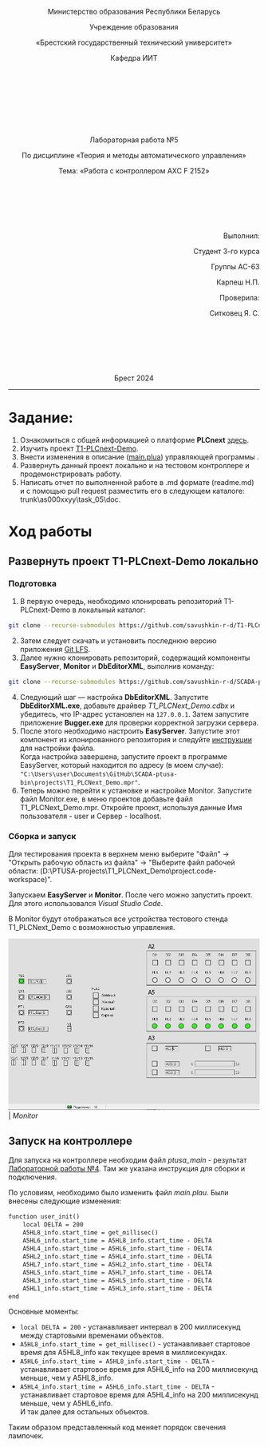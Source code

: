 <p align="center">Министерство образования Республики Беларусь</p>
<p align="center">Учреждение образования</p>
<p align="center">«Брестский государственный технический университет»</p>
<p align="center">Кафедра ИИТ</p>
<br><br><br><br><br><br><br>
<p align="center">Лабораторная работа №5</p>
<p align="center">По дисциплине «Теория и методы автоматического управления»</p>
<p align="center">Тема: «Работа с контроллером AXC F 2152»</p>
<br><br><br><br><br>
<p align="right">Выполнил:</p>
<p align="right">Студент 3-го курса</p>
<p align="right">Группы АС-63</p>
<p align="right">Карпеш Н.П.</p>
<p align="right">Проверила:</p>
<p align="right">Ситковец Я. С.</p>
<br><br><br><br><br>
<p align="center">Брест 2024</p>

---

# Задание:
1. Ознакомиться с общей информацией о платформе **PLCnext** [здесь](https://www.plcnext.help/te/About/Home.htm).
2. Изучить проект [T1-PLCnext-Demo](https://github.com/savushkin-r-d/T1-PLCnext-Demo).
3. Внести изменения в описание ([main.plua](https://github.com/savushkin-r-d/T1-PLCnext-Demo/blob/master/main.plua)) управляющей программы .
4. Развернуть данный проект локально и на тестовом контроллере и продемонстрировать работу.
5. Написать отчет по выполненной работе в .md формате (readme.md) и с помощью pull request разместить его в следующем каталоге: trunk\as000xxyy\task_05\doc.

# Ход работы

## Развернуть проект **T1-PLCnext-Demo** локально

### Подготовка

1. В первую очередь, необходимо клонировать репозиторий T1-PLCnext-Demo в локальный каталог:
```sh
git clone --recurse-submodules https://github.com/savushkin-r-d/T1-PLCnext-Demo
```

2. Затем следует скачать и установить последнюю версию приложения [Git LFS](https://git-lfs.com/).
3. Далее нужно клонировать репозиторий, содержащий компоненты **EasyServer**, **Monitor** и **DbEditorXML**, выполнив команду:
```sh
git clone --recurse-submodules https://github.com/savushkin-r-d/SCADA-ptusa-bin
```
 4. Следующий шаг — настройка **DbEditorXML**. Запустите **DbEditorXML.exe**, добавьте драйвер *T1_PLCNext_Demo.cdbx* и убедитесь, что IP-адрес установлен на `127.0.0.1`. Затем запустите приложение **Bugger.exe** для проверки корректной загрузки сервера.
 5. После этого необходимо настроить **EasyServer**. Запустите этот компонент из клонированного репозитория и следуйте [инструкции](https://github.com/savushkin-r-d/T1-PLCnext-Demo?tab=readme-ov-file#клонирование-проекта) для настройки файла.
<br> Когда настройка завершена, запустите проект в программе EasyServer, который находится по адресу (в моем случае): `"C:\Users\user\Documents\GitHub\SCADA-ptusa-bin\projects\T1_PLCNext_Demo.mpr"`.
 6. Теперь можно перейти к установке и настройке Monitor. Запустите файл Monitor.exe, в меню проектов добавьте файл T1_PLCNext_Demo.mpr. Откройте проект, используя данные Имя пользователя - user и Сервер - localhost.


### Сборка и запуск

Для тестирования проекта в верхнем меню выберите "Файл" -> "Открыть рабочую область из файла" -> "Выберите файл рабочей области: (D:\PTUSA-projects\T1_PLCNext_Demo\project.code-workspace)".

Запускаем **EasyServer** и **Monitor**. После чего можно запустить проект. Для этого использовался _Visual Studio Code_.

В Monitor будут отображаться все устройства тестового стенда T1_PLCNext_Demo с возможностью управления.

![](../img/monitor_done.png)
<br>
| _Monitor_

## Запуск на контроллере

Для запуска на контроллере необходим файл _ptusa_main_ - результат [Лабораторной работы №4](../../task_04/doc/readme.md). Там же указана инструкция для сборки и подключения.

По условиям, необходимо было изменить файл _main.plau_. Были внесены следующие изменения:
```plau
function user_init()
    local DELTA = 200
    A5HL8_info.start_time = get_millisec()
    A5HL6_info.start_time = A5HL8_info.start_time - DELTA
    A5HL4_info.start_time = A5HL6_info.start_time - DELTA
    A5HL2_info.start_time = A5HL4_info.start_time - DELTA
    A5HL7_info.start_time = A5HL2_info.start_time - DELTA
    A5HL5_info.start_time = A5HL7_info.start_time - DELTA
    A5HL3_info.start_time = A5HL5_info.start_time - DELTA
    A5HL1_info.start_time = A5HL3_info.start_time - DELTA
end
```

Основные моменты:
- `local DELTA = 200` - устанавливает интервал в 200 миллисекунд между стартовыми временами объектов.
- `A5HL8_info.start_time = get_millisec()` - устанавливает стартовое время для A5HL8_info как текущее время в миллисекундах.
- `A5HL6_info.start_time = A5HL8_info.start_time - DELTA` - устанавливает стартовое время для A5HL6_info на 200 миллисекунд меньше, чем у A5HL8_info.
- `A5HL4_info.start_time = A5HL6_info.start_time - DELTA` - устанавливает стартовое время для A5HL4_info на 200 миллисекунд меньше, чем у A5HL6_info.
<br>И так далее для остальных объектов.

Таким образом представленный код меняет порядок свечения лампочек.